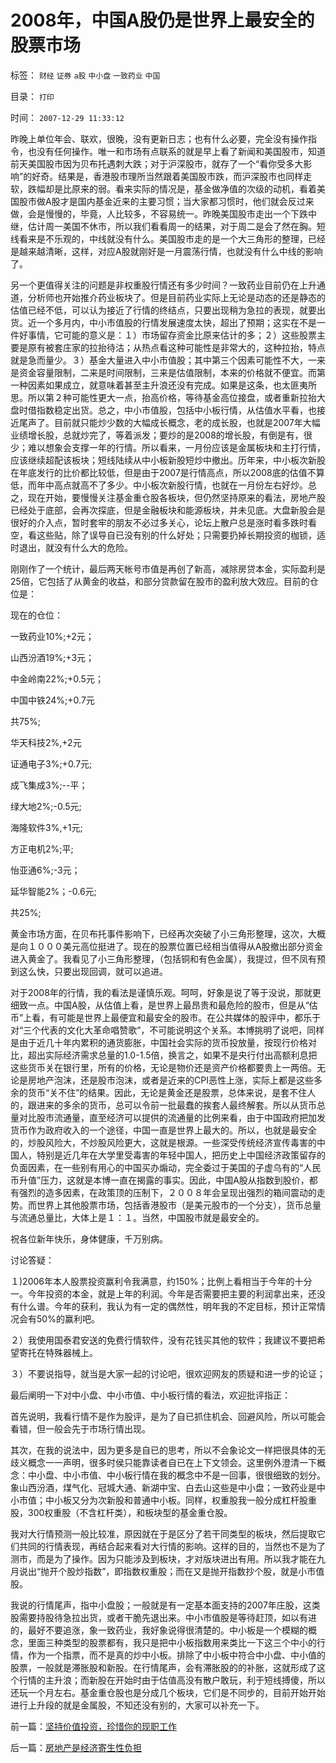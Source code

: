# 2008年，中国A股仍是世界上最安全的股票市场

标签： `财经` `证券` `a股` `中小盘` `一致药业` `中国` 

目录： `打印`

时间： `2007-12-29 11:33:12`

昨晚上单位年会、联欢，很晚，没有更新日志；也有什么必要，完全没有操作指令，也没有任何操作。唯一和市场有点联系的就是早上看了新闻和美国股市，知道前天美国股市因为贝布托遇刺大跌；对于沪深股市，就存了一个“看你受多大影响”的好奇。结果是，香港股市理所当然跟着美国股市跌，而沪深股市也同样走软，跌幅却是比原来的弱。看来实际的情况是，基金做净值的次级的动机，看着美国股市做A股才是国内基金近来的主要习惯；当大家都习惯时，他们就会反过来做，会是慢慢的，毕竟，人比较多，不容易统一。昨晚美国股市走出一个下跌中继，估计周一美国不休市，所以我们看看周一的结果，对于周二是会了然在胸。短线看来是不乐观的，中线就没有什么。美国股市走的是一个大三角形的整理，已经是越来越清晰，这样，对应A股就刚好是一月震荡行情，也就没有什么中线的影响了。

另一个更值得关注的问题是非权重股行情还有多少时间？一致药业目前仍在上升通道，分析师也开始推介药业板块了。但是目前药业实际上无论是动态的还是静态的估值已经不低，可以认为接近了行情的终结点，只要出现稍为急拉的表现，就要出货。近一个多月内，中小市值股的行情发展速度太快，超出了预期；这实在不是一件好事情，它可能的意义是：１）市场留存资金比原来估计的多；２）这些股票主要是原有被套庄家的拉抬待沽；从热点看这种可能性是非常大的，这种拉抬，特点就是急而量少。３）基金大量进入中小市值股；其中第三个因素可能性不大，一来是资金容量限制，二来是时间限制，三来是估值限制，本来的价格就不便宜。而第一种因素如果成立，就意味着甚至主升浪还没有完成。如果是这条，也太匪夷所思。所以第２种可能性更大一点，抬高价格，等待基金高位接盘，或者重新拉抬大盘时借指数稳定出货。总之，中小市值股，包括中小板行情，从估值水平看，也接近尾声了。目前就只能炒少数的大幅成长概念，老的成长股，也就是2007年大幅业绩增长股，总就炒完了，等着派发；要炒的是2008的增长股，有倒是有，很少；难以想象会支撑一年的行情。所以看来，一月份应该是金属板块和主打行情，应该继续超配该板块；短线陆续从中小板新股短炒中撤出。历年来，中小板次新股在年底发行的比价都比较低，但是由于2007是行情高点，所以2008底的估值不算低，而年中高点就高不了多少。中小板次新股行情，也就在一月份左右好炒。总之，现在开始，要慢慢关注基金重仓股各板块，但仍然坚持原来的看法，房地产股已经处于底部，会再次探底，但是金融板块和能源板块，并未见底。大盘新股会是很好的介入点，暂时套牢的朋友不必过多关心，论坛上散户总是涨时看多跌时看空，看这些贴，除了误导自已没有别的什么好处；只需要扔掉长期投资的枷锁，适时退出，就没有什么大的危险。

刚刚作了一个统计，最后两天帐号市值是再创了新高，减除房贷本金，实际盈利是25倍，它包括了从黄金的收益，和部分贷款留在股市的盈利放大效应。目前的仓位是：

现在的仓位：

一致药业10%;+2元；

山西汾酒19%;+3元；

中金岭南22%;+0.5元；

中国中铁24%;+0.7元

共75%;

华天科技2%,+2元

证通电子3%;+0.7元;

成飞集成3%;--平；

绿大地2%;-0.5元;

海隆软件3%,+1元;

方正电机2%;平;

怡亚通6%;-3元；

延华智能2%；-0.6元;

共25%;

黄金市场方面，在贝布托事件影响下，已经再次突破了小三角形整理，这次，大概是向１０００美元高位挺进了。现在的股票位置已经相当值得从A股撤出部分资金进入黄金了。我看见了小三角形整理，（包括铜和有色金属），我提过，但不凤有预到这么快，只要出现回调，就可以追进。

对于2008年的行情，我的看法是谨慎乐观。呵呵，好象是说了等于没说，那就更细致一点。中国A股，从估值上看，是世界上最昂贵和最危险的股市，但是从“估币”上看，有可能是世界上最便宜和最安全的股市。在公共媒体的股评中，都乐于对“三个代表的文化大革命唱赞歌”，不可能说明这个关系。本博挑明了说吧，同样是由于近几十年内累积的通货膨胀，中国社会实际的货币投放量，按现行价格对比，超出实际经济需求总量的1.0-1.5倍，换言之，如果不是央行付出高额利息把这些货币关在银行里，所有的价格，无论是物价还是资产价格都要贵上一两倍。无论是房地产泡沫，还是股市泡沫，或者是近来的CPI恶性上涨，实际上都是这些多余的货币“关不住”的结果。因此，无论是黄金还是股票，总体来说，是套不住人的，跟进来的多余的货币，总可以令前一批最蠢的挨套人最终解套。所以从货币总量对比股市流通量，直至经济可以提供的流通量的比例来看，由于中国政府把加发货币作为政府收入的一个途径，中国一直是世界上最大的。所以，也就是最安全的，炒股风险大，不炒股风险更大，这就是根源。一些深受传统经济宣传毒害的中国人，特别是近几年在大学里受毒害的年轻中国人，把历史上中国经济政策留存的负面因素，在一些别有用心的中国买办煽动，完全委过于美国的子虚乌有的“人民币升值”压力，这就是本博一直在揭露的事实。因此，中国A股从指数到股价，都有强烈的造多因素，在政策顶的压制下，２００８年会呈现出强烈的箱间震动的走势。而世界上其他股票市场，包括香港股市（是美元股市的一个分支），货币总量与流通总量比，大体上是１：１。当然，中国股市就是最安全的。

祝各位新年快乐，身体健康，千万别病。

讨论答疑：

１)2006年本人股票投资赢利令我满意，约150%；比例上看相当于今年的十分一。今年投资的本金，就是上年的利润。今年是否需要把主要的利润拿出来，还没有什么谱。今年的获利，我认为有一定的偶然性，明年我的不定目标，预计正常情况会有50%的赢利吧。

２）我使用国泰君安送的免费行情软件，没有花钱买其他的软件；我建议不要把希望寄托在特殊器械上。

３）不要说指导，就当是大家一起的讨论吧，很欢迎网友的质疑和进一步的论证；

最后阐明一下对中小盘、中小市值、中小板行情的看法，欢迎批评指正：

首先说明，我看行情不是作为股评，是为了自已抓住机会、回避风险，所以可能会看错，但一般会先于市场行情出现。

其次，在我的说法中，因为更多是自已的思考，所以不会象论文一样把很具体的无歧义概念一一声明，很多时侯只能靠读者自已在上下文领会。这里例外澄清一下概念：中小盘、中小市值、中小板行情在我的概念中不是一回事，很很细致的划分。象山西汾酒，煤气化、冠城大通、新湖中宝、白去山这些是中小盘；一致药业是中小市值；中小板又分为次新股和普通中小板。同样，权重股我一般分成杠杆股重股，300权重股（不含杠杆类），和板块型的基金重仓股。

我对大行情预测一般比较准，原因就在于是区分了若干同类型的板块，然后提取它们共同的行情表现，再结合起来看对大行情的影响。这样的目的，当然也不是为了测市，而是为了操作。因为只能涉及到板块，才对版块进出有用。所以我才能在九月说出“抛开个股炒指数”，即指数权重股；而在又是抛开指数抄个股，就是小市值股。

我说的行情尾声，指中小盘股；一般就是有一定基本面支持的2007年庄股，这类股需要持股待急拉出货，或者干脆先退出来。中小市值股是等待赶顶，如以有进的，最好不要追涨，象一致药业，我好象说得很清楚的。中小板是一个模糊的概念，里面三种类型的股票都有，我只是把中小板指数用来类比一下这三个中小的行情，作为一个指票，而不是真的炒中小板。排除了中小板中符合中小盘、中小值的股票，一般就是滞胀股和新股。在行情尾声，会有滞胀股的的补胀，这就形成了这个行情的主升浪；而新股在开始时由于估值高没有散户敢玩，利于短线搏傻，所以还玩一个月左右。基金重仓股也是分成几个板块，它们是不同步的，目前开始开始进行上升段的就是金属股，不知还没有别的，大家可以补充一下。



前一篇：[坚持价值投资，珍惜你的现职工作](../../../2007/12/27/坚持价值投资，珍惜你的现职工作.md)

后一篇：[房地产是经济寄生性负担](../../../2007/12/29/房地产是经济寄生性负担.md)